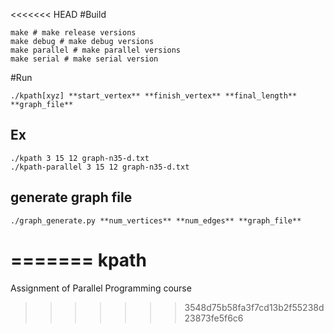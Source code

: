 <<<<<<< HEAD
#Build

    make # make release versions
    make debug # make debug versions
    make parallel # make parallel versions
    make serial # make serial version

#Run
    
    ./kpath[xyz] **start_vertex** **finish_vertex** **final_length** **graph_file**

## Ex
    
    ./kpath 3 15 12 graph-n35-d.txt
    ./kpath-parallel 3 15 12 graph-n35-d.txt

## generate graph file

    ./graph_generate.py **num_vertices** **num_edges** **graph_file**
=======
kpath
=====

Assignment of Parallel Programming course
>>>>>>> 3548d75b58fa3f7cd13b2f55238d23873fe5f6c6
